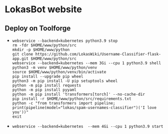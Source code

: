 LokasBot website
==========

Deploy on Toolforge
-------------------

-   ```
    webservice --backend=kubernetes python3.9 stop
    rm -fdr $HOME/www/python/src
    mkdir -p $HOME/www/python
    git clone https://github.com/LokasWiki/Username-Classifier-flask-app.git $HOME/www/python/src
    webservice --backend=kubernetes --mem 3Gi --cpu 1 python3.9 shell 
    python3 -m venv $HOME/www/python/venv
    source $HOME/www/python/venv/bin/activate
    pip install --upgrade pip wheel
    python3 -m pip install -U pip setuptools wheel
    python -m pip install requests
    python -m pip install pyyaml
    python -m pip install 'transformers[torch]' --no-cache-dir
    pip install -r $HOME/www/python/src/requirements.txt
    python -c "from transformers import pipeline; print(pipeline(model="lokas/spam-usernames-classifier")('I love you'))"
    exit
    ```
    
-   ```
    webservice --backend=kubernetes  --mem 4Gi --cpu 1 python3.9 start
    ```
    
